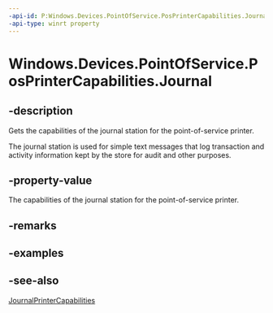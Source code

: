 ```yaml
---
-api-id: P:Windows.Devices.PointOfService.PosPrinterCapabilities.Journal
-api-type: winrt property
---
```


<!-- Property syntax
public Windows.Devices.PointOfService.JournalPrinterCapabilities Journal { get; }
-->

# Windows.Devices.PointOfService.PosPrinterCapabilities.Journal

## -description
Gets the capabilities of the journal station for the point-of-service printer.

The journal station is used for simple text messages that log transaction and activity information kept by the store for audit and other purposes.

## -property-value
The capabilities of the journal station for the point-of-service printer.

## -remarks

## -examples

## -see-also
[JournalPrinterCapabilities](journalprintercapabilities.md)